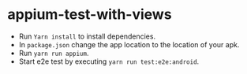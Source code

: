 # appium-test-with-views

- Run `Yarn install` to install dependencies.
- In `package.json` change the app location to the location of your apk.
- Run `yarn run appium`.
- Start e2e test by executing `yarn run test:e2e:android`.
